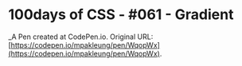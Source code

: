 # 100days of CSS - #061 - Gradient
 _A Pen created at CodePen.io. Original URL: [https://codepen.io/mpakleung/pen/WqopWx](https://codepen.io/mpakleung/pen/WqopWx).

 